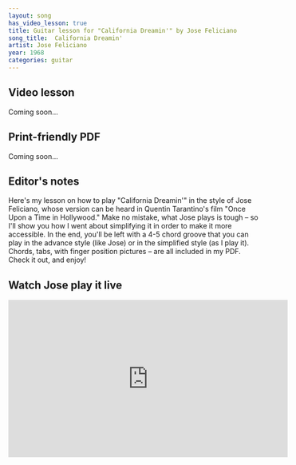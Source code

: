 ```yaml
---
layout: song
has_video_lesson: true
title: Guitar lesson for "California Dreamin'" by Jose Feliciano
song_title:  California Dreamin'
artist: Jose Feliciano
year: 1968
categories: guitar
---
```


## Video lesson

<!-- <iframe width="560" height="315" src="https://www.youtube.com/embed/Q7x0E0BsAIE?showinfo=0" frameborder="0" allowfullscreen></iframe> -->

Coming soon...

## Print-friendly PDF

Coming soon...

## Editor's notes

Here's my lesson on how to play "California Dreamin'" in the style of Jose Feliciano, whose version can be heard in Quentin Tarantino's film "Once Upon a Time in Hollywood." Make no mistake, what Jose plays is tough – so I'll show you how I went about simplifying it in order to make it more accessible. In the end, you'll be left with a 4-5 chord groove that you can play in the advance style (like Jose) or in the simplified style (as I play it). Chords, tabs, with finger position pictures – are all included in my PDF. Check it out, and enjoy!

## Watch Jose play it live

<iframe width="560" height="315" src="https://www.youtube.com/embed/FKIrqC2QUvg" frameborder="0" allow="accelerometer; autoplay; encrypted-media; gyroscope; picture-in-picture" allowfullscreen></iframe>
